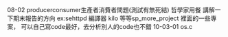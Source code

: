 08-02 producerconsumer生產者消費者問題(測試有無死結)
哲學家用餐
講解一下期末報告的方向 ex:sehttpd 編譯器 kilo 等等sp_more_project 裡面的一些專案， 可以自己寫code最好，去分析別人的code也不錯
10-03-01 os.c